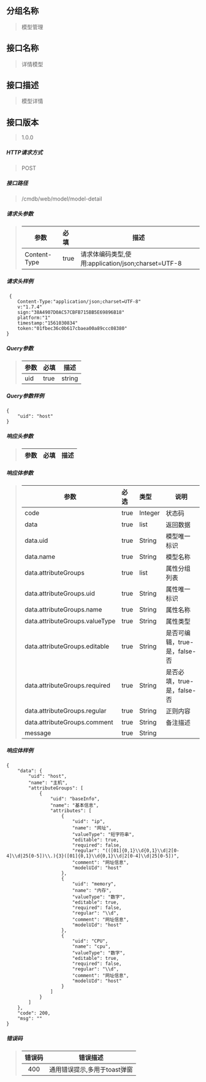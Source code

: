 ## 分组名称
> 模型管理

## 接口名称
> 详情模型

## 接口描述
> 模型详情

## 接口版本

> 1.0.0

##### HTTP请求方式

> POST

##### 接口路径
> /cmdb/web/model/model-detail

##### 请求头参数
> | 参数       | 必填 | 描述            |
> | ---------- | :--- |  --------------- |
> | Content-Type |true|请求体编码类型,使用:application/json;charset=UTF-8|

##### 请求头样例
```
 {
    Content-Type:"application/json;charset=UTF-8"
    v:"1.7.4"
    sign:"38A4907D0AC57CBFB715BB5E69896B18"
    platform:"1"
    timestamp:"1561030834"
    token:"01fbec36c0b617cbaea00a89ccc08380"
}
```

##### Query参数
> | 参数       | 必填 | 描述            |
> | ---------- | :--- |  --------------- |
> | uid |true|string|模型唯一标识|

##### Query参数样例
```
{
    "uid": "host"
}
```

##### 响应头参数
> | 参数       | 必填 | 描述            |
> | ---------- | :--- |  --------------- |

##### 响应体参数
> | 参数       | 必选 | 类型 | 说明            |
> | ---------- | :--- | :--- | --------------- |
> | code |true|Integer|状态码|
> | data |true|list|返回数据|
> | data.uid |true|String|模型唯一标识|
> | data.name |true|String|模型名称|
> | data.attributeGroups |true|list|属性分组列表|
> | data.attributeGroups.uid |true|String|属性唯一标识|
> | data.attributeGroups.name |true|String|属性名称|
> | data.attributeGroups.valueType |true|String|属性类型|
> | data.attributeGroups.editable |true|String|是否可编辑，true-是，false-否|
> | data.attributeGroups.required |true|String|是否必填，true-是，false-否|
> | data.attributeGroups.regular |true|String|正则内容|
> | data.attributeGroups.comment |true|String|备注描述|
> | message |true|String| |


##### 响应体样例
```
{
    "data": {
        "uid": "host",
        "name": "主机",
        "attributeGroups": [
            {
                "uid": "baseInfo",
                "name": "基本信息",
                "attributes": [
                    {
                        "uid": "ip",
                        "name": "网址",
                        "valueType": "短字符串",
                        "editable": true,
                        "required": false,
                        "regular": "(([01]{0,1}\\d{0,1}\\d|2[0-4]\\d|25[0-5])\\.){3}([01]{0,1}\\d{0,1}\\d|2[0-4]\\d|25[0-5])",
                        "comment": "网址信息",
                        "modelUId": "host"
                    },
                    {
                        "uid": "memory",
                        "name": "内存",
                        "valueType": "数字",
                        "editable": true,
                        "required": false,
                        "regular": "\\d",
                        "comment": "网址信息",
                        "modelUId": "host"
                    },
                    {
                        "uid": "CPU",
                        "name": "cpu",
                        "valueType": "数字",
                        "editable": true,
                        "required": false,
                        "regular": "\\d",
                        "comment": "网址信息",
                        "modelUId": "host"
                    }
                ]
            }
        ]
    },
    "code": 200,
    "msg": ""
}
```
##### 错误码
> | 错误码      |错误描述|
> | :----------: | :---------------: |
> | 400 |通用错误提示,多用于toast弹窗|